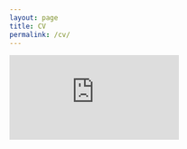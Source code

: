 ```yaml
---
layout: page
title: CV
permalink: /cv/
---
```


<embed src="https://jonasrieger.github.io/assets/cv.pdf" type="application/pdf" />